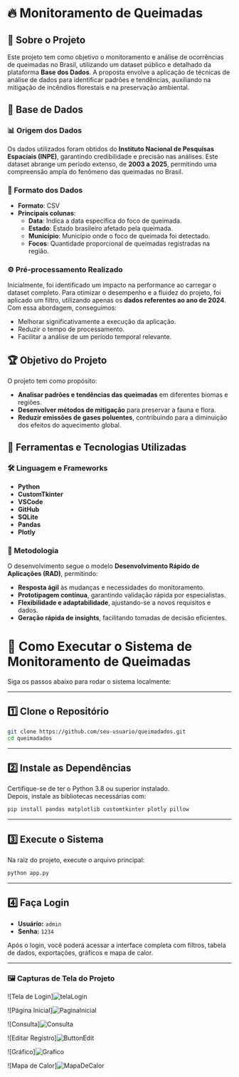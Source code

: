 # 🔥 Monitoramento de Queimadas

## 📌 Sobre o Projeto

Este projeto tem como objetivo o monitoramento e análise de ocorrências de queimadas no Brasil, utilizando um dataset público e detalhado da plataforma **Base dos Dados**. A proposta envolve a aplicação de técnicas de análise de dados para identificar padrões e tendências, auxiliando na mitigação de incêndios florestais e na preservação ambiental.

## 📂 Base de Dados

### 📊 Origem dos Dados
Os dados utilizados foram obtidos do **Instituto Nacional de Pesquisas Espaciais (INPE)**, garantindo credibilidade e precisão nas análises. Este dataset abrange um período extenso, de **2003 a 2025**, permitindo uma compreensão ampla do fenômeno das queimadas no Brasil.

### 📝 Formato dos Dados
- **Formato**: CSV
- **Principais colunas**:
  - **Data**: Indica a data específica do foco de queimada.
  - **Estado**: Estado brasileiro afetado pela queimada.
  - **Município**: Município onde o foco de queimada foi detectado.
  - **Focos**: Quantidade proporcional de queimadas registradas na região.

### ⚙️ Pré-processamento Realizado
Inicialmente, foi identificado um impacto na performance ao carregar o dataset completo. Para otimizar o desempenho e a fluidez do projeto, foi aplicado um filtro, utilizando apenas os **dados referentes ao ano de 2024**. Com essa abordagem, conseguimos:
- Melhorar significativamente a execução da aplicação.
- Reduzir o tempo de processamento.
- Facilitar a análise de um período temporal relevante.

## 🏆 Objetivo do Projeto

O projeto tem como propósito:
- **Analisar padrões e tendências das queimadas** em diferentes biomas e regiões.
- **Desenvolver métodos de mitigação** para preservar a fauna e flora.
- **Reduzir emissões de gases poluentes**, contribuindo para a diminuição dos efeitos do aquecimento global.

## 🚀 Ferramentas e Tecnologias Utilizadas

### 🛠️ Linguagem e Frameworks
- **Python**
- **CustomTkinter**
- **VSCode**
- **GitHub**
- **SQLite**
- **Pandas**
- **Plotly**

### 🔬 Metodologia
O desenvolvimento segue o modelo **Desenvolvimento Rápido de Aplicações (RAD)**, permitindo:
- **Resposta ágil** às mudanças e necessidades do monitoramento.
- **Prototipagem contínua**, garantindo validação rápida por especialistas.
- **Flexibilidade e adaptabilidade**, ajustando-se a novos requisitos e dados.
- **Geração rápida de insights**, facilitando tomadas de decisão eficientes.

# 🚀 Como Executar o Sistema de Monitoramento de Queimadas

Siga os passos abaixo para rodar o sistema localmente:

---

## 1️⃣ Clone o Repositório

```bash
git clone https://github.com/seu-usuario/queimadados.git
cd queimadados
```

---

## 2️⃣ Instale as Dependências

Certifique-se de ter o Python 3.8 ou superior instalado.  
Depois, instale as bibliotecas necessárias com:

```bash
pip install pandas matplotlib customtkinter plotly pillow
```

---

## 3️⃣ Execute o Sistema

Na raiz do projeto, execute o arquivo principal:

```bash
python app.py
```

---

## 4️⃣ Faça Login

- **Usuário:** `admin`  
- **Senha:** `1234`

Após o login, você poderá acessar a interface completa com filtros, tabela de dados, exportações, gráficos e mapa de calor.

---
### 🖼️ Capturas de Tela do Projeto


![Tela de Login]![telaLogin](https://github.com/user-attachments/assets/6441eead-0e8a-45ff-9fad-60b6193111ea)

![Página Inicial]![PaginaInicial](https://github.com/user-attachments/assets/b900761d-312e-45f7-bab1-d87ed1e843b9)

![Consulta]![Consulta](https://github.com/user-attachments/assets/391d5c18-f615-4fad-8a7a-461edf3d16da)

![Editar Registro]![ButtonEdit](https://github.com/user-attachments/assets/327c467b-8a2d-45e8-bb9c-22718683aa8e)

![Gráfico]![Grafico](https://github.com/user-attachments/assets/822f23e7-c9d8-413e-81f4-5ad6cc8e3e71)

![Mapa de Calor]![MapaDeCalor](https://github.com/user-attachments/assets/7a3870cc-c82b-4ec8-8c63-3af3bd3e0985)

